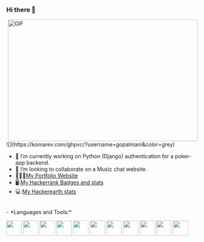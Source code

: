 ### Hi there 👋
<img align="right" alt="GIF" src="https://media.giphy.com/media/qgQUggAC3Pfv687qPC/giphy.gif" width="500" height="320" />
![](https://komarev.com/ghpvc/?username=gopalmani&color=grey)

- 🔭 I’m currently working on Python (Django) authentication for a poker-app backend.
- 👯 I’m looking to collaborate on a Music chat website.
- 👨🏽‍💻[My Portfolio Website](https://gopalmani.netlify.app/)
- 🖥️:[My Hackerrank Badges and stats](https://www.hackerrank.com/deepakdubeygi)
- 💻:[My Hackerearth stats](https://www.hackerearth.com/@deep186)

<br>
- *Languages and Tools:*  

<code><img height="40" src="https://cdn.jsdelivr.net/gh/gopalmani/GitHub_files@9fb052facafdce14283d8ce23293dae7cd3e7c03/python.png"></code>
<code><img height="40" src="https://cdn.jsdelivr.net/gh/gopalmani/GitHub_files@9fb052facafdce14283d8ce23293dae7cd3e7c03/java.png"></code>
<code><img height="40" src="https://cdn.jsdelivr.net/gh/gopalmani/GitHub_files@9fb052facafdce14283d8ce23293dae7cd3e7c03/html.png"></code>
<code><img height="40" src="https://cdn.jsdelivr.net/gh/gopalmani/GitHub_files@9fb052facafdce14283d8ce23293dae7cd3e7c03/css.png"></code>
<code><img height="40" src="https://cdn.jsdelivr.net/gh/gopalmani/GitHub_files@9fb052facafdce14283d8ce23293dae7cd3e7c03/api.png"></code>
<code><img height="40" src="https://cdn.jsdelivr.net/gh/gopalmani/GitHub_files@9fb052facafdce14283d8ce23293dae7cd3e7c03/aws.png"></code>
<code><img height="40" src="https://cdn.jsdelivr.net/gh/gopalmani/GitHub_files@9fb052facafdce14283d8ce23293dae7cd3e7c03/Tensorflow.png"></code>
<code><img height="40" src="https://cdn.jsdelivr.net/gh/gopalmani/GitHub_files@9fb052facafdce14283d8ce23293dae7cd3e7c03/jenkins.png"></code>
<code><img height="40" src="https://cdn.jsdelivr.net/gh/gopalmani/GitHub_files@9fb052facafdce14283d8ce23293dae7cd3e7c03/jira.png"></code>
<code><img height="40" src="https://cdn.jsdelivr.net/gh/gopalmani/GitHub_files@9fb052facafdce14283d8ce23293dae7cd3e7c03/mysql.png"></code>
<code><img height="40" src="https://cdn.jsdelivr.net/gh/gopalmani/GitHub_files@9fb052facafdce14283d8ce23293dae7cd3e7c03/selenium.png"></code>
</br>
